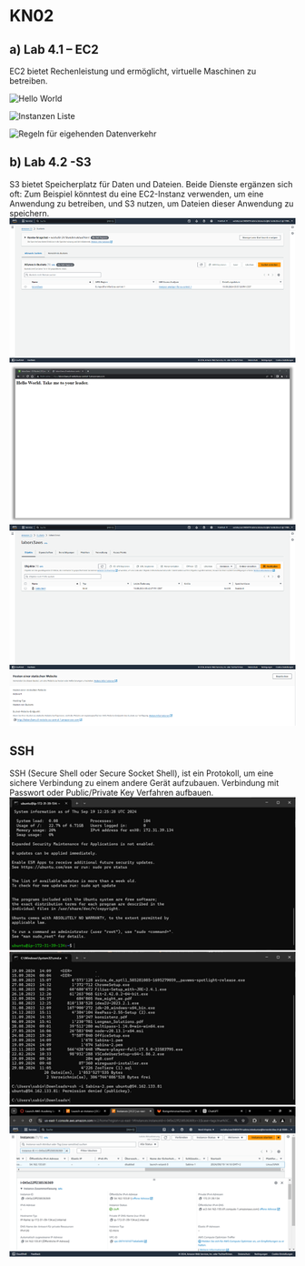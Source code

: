 # KN02
## a) Lab 4.1 – EC2
EC2 bietet Rechenleistung und ermöglicht, virtuelle Maschinen zu betreiben. 

![Hello World](https://github.com/user-attachments/assets/260050a5-b86b-493e-abd6-cc06acbd10fc)

![Instanzen Liste](https://github.com/user-attachments/assets/dc01e95c-f3c1-43fe-bc99-a21c324eb51a)

![Regeln für eigehenden Datenverkehr](https://github.com/user-attachments/assets/4c3055e5-abaf-4c5f-851a-7a046857f89e)

## b) Lab 4.2 -S3
S3 bietet Speicherplatz für Daten und Dateien. 
Beide Dienste ergänzen sich oft: Zum Beispiel könntest du eine EC2-Instanz verwenden, um eine Anwendung zu betreiben, und S3 nutzen, um Dateien dieser Anwendung zu speichern. 
![](https://github.com/bbw-tes/m364/blob/main/Bild2.png)
![](https://github.com/bbw-tes/m364/blob/main/Bild3.png)
![](https://github.com/bbw-tes/m364/blob/main/Bild4.png)
![](https://github.com/bbw-tes/m364/blob/main/Bild5.png)

## SSH
SSH (Secure Shell oder Secure Socket Shell), ist ein Protokoll, um eine sichere Verbindung zu einem andere Gerät aufzubauen. Verbindung mit Passwort oder Public/Private Key Verfahren aufbauen.  
![](https://github.com/bbw-tes/m364/blob/main/Bilder/SSH1.png)
![](https://github.com/bbw-tes/m364/blob/main/Bilder/SSH2.png)
![](https://github.com/bbw-tes/m364/blob/main/Bilder/SSH3.png)
